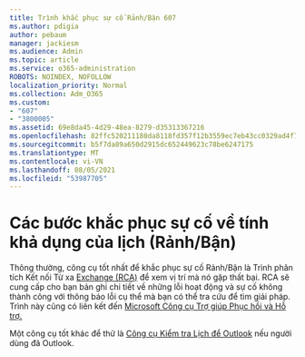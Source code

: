 ```yaml
---
title: Trình khắc phục sự cố Rảnh/Bận 607
ms.author: pdigia
author: pebaum
manager: jackiesm
ms.audience: Admin
ms.topic: article
ms.service: o365-administration
ROBOTS: NOINDEX, NOFOLLOW
localization_priority: Normal
ms.collection: Adm_O365
ms.custom:
- "607"
- "3800005"
ms.assetid: 69e8da45-4d29-48ea-8279-d35313367216
ms.openlocfilehash: 82ffc520211180da8118fd357f12b3559ec7eb43cc0329ad4f7e58f42bd8c3eb
ms.sourcegitcommit: b5f7da89a650d2915dc652449623c78be6247175
ms.translationtype: MT
ms.contentlocale: vi-VN
ms.lasthandoff: 08/05/2021
ms.locfileid: "53987705"
---
```

# <a name="troubleshooting-steps-for-calendar-availability-freebusy"></a>Các bước khắc phục sự cố về tính khả dụng của lịch (Rảnh/Bận)

Thông thường, công cụ tốt nhất để khắc phục sự cố Rảnh/Bận là Trình phân tích Kết nối Từ xa [Exchange (RCA)](https://testconnectivity.microsoft.com/Default.aspx?testId=freeBusy) để xem vị trí mà nó gặp thất bại. RCA sẽ cung cấp cho bạn bản ghi chi tiết về những lỗi hoạt động và sự cố không thành công với thông báo lỗi cụ thể mà bạn có thể tra cứu để tìm giải pháp. Trình này cũng có liên kết đến [Microsoft Công cụ Trợ giúp Phục hồi và Hỗ trợ.](https://diagnostics.office.com/)

Một công cụ tốt khác để thử là [Công cụ Kiểm tra Lịch để Outlook](https://www.microsoft.com/download/details.aspx?id=28786) nếu người dùng đã Outlook.
